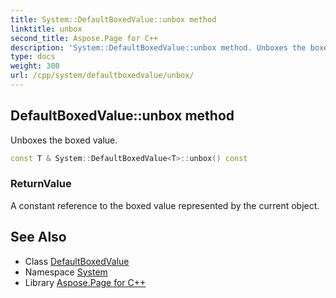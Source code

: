 ```yaml
---
title: System::DefaultBoxedValue::unbox method
linktitle: unbox
second_title: Aspose.Page for C++
description: 'System::DefaultBoxedValue::unbox method. Unboxes the boxed value in C++.'
type: docs
weight: 300
url: /cpp/system/defaultboxedvalue/unbox/
---
```

## DefaultBoxedValue::unbox method


Unboxes the boxed value.

```cpp
const T & System::DefaultBoxedValue<T>::unbox() const
```


### ReturnValue

A constant reference to the boxed value represented by the current object.

## See Also

* Class [DefaultBoxedValue](../)
* Namespace [System](../../)
* Library [Aspose.Page for C++](../../../)
